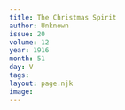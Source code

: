 ```yaml
---
title: The Christmas Spirit
author: Unknown
issue: 20
volume: 12
year: 1916
month: 51
day: V
tags:
layout: page.njk
image:
---
```


